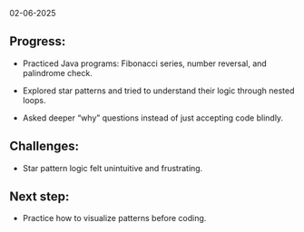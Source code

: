 02-06-2025

## Progress:
* Practiced Java programs: Fibonacci series, number reversal, and palindrome check.

* Explored star patterns and tried to understand their logic through nested loops.

* Asked deeper “why” questions instead of just accepting code blindly.

## Challenges:
* Star pattern logic felt unintuitive and frustrating.

## Next step:
* Practice how to visualize patterns before coding.
